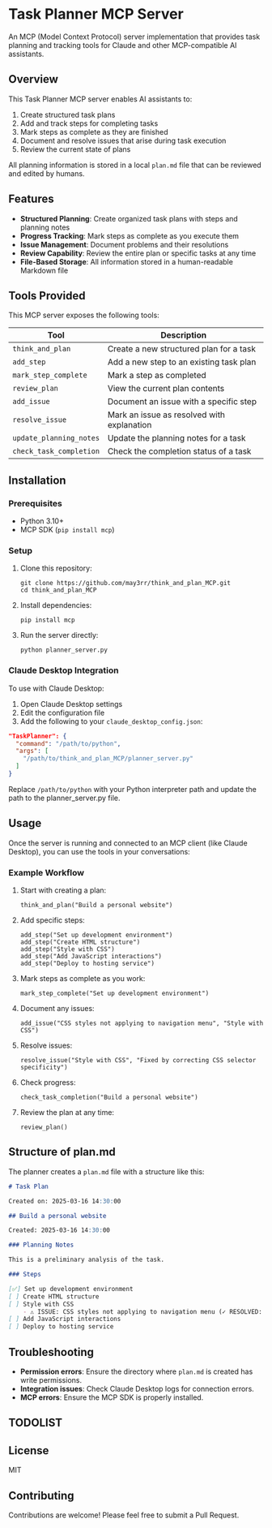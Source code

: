 # Task Planner MCP Server

An MCP (Model Context Protocol) server implementation that provides task planning and tracking tools for Claude and other MCP-compatible AI assistants.

## Overview

This Task Planner MCP server enables AI assistants to:

1. Create structured task plans
2. Add and track steps for completing tasks
3. Mark steps as complete as they are finished
4. Document and resolve issues that arise during task execution
5. Review the current state of plans

All planning information is stored in a local `plan.md` file that can be reviewed and edited by humans.

## Features

- **Structured Planning**: Create organized task plans with steps and planning notes
- **Progress Tracking**: Mark steps as complete as you execute them
- **Issue Management**: Document problems and their resolutions
- **Review Capability**: Review the entire plan or specific tasks at any time
- **File-Based Storage**: All information stored in a human-readable Markdown file

## Tools Provided

This MCP server exposes the following tools:

| Tool | Description |
|------|-------------|
| `think_and_plan` | Create a new structured plan for a task |
| `add_step` | Add a new step to an existing task plan |
| `mark_step_complete` | Mark a step as completed |
| `review_plan` | View the current plan contents |
| `add_issue` | Document an issue with a specific step |
| `resolve_issue` | Mark an issue as resolved with explanation |
| `update_planning_notes` | Update the planning notes for a task |
| `check_task_completion` | Check the completion status of a task |

## Installation

### Prerequisites

- Python 3.10+
- MCP SDK (`pip install mcp`)

### Setup

1. Clone this repository:
   ```
   git clone https://github.com/may3rr/think_and_plan_MCP.git
   cd think_and_plan_MCP
   ```

2. Install dependencies:
   ```
   pip install mcp
   ```

3. Run the server directly:
   ```
   python planner_server.py
   ```

### Claude Desktop Integration

To use with Claude Desktop:

1. Open Claude Desktop settings
2. Edit the configuration file
3. Add the following to your `claude_desktop_config.json`:

```json
"TaskPlanner": {
  "command": "/path/to/python",
  "args": [
    "/path/to/think_and_plan_MCP/planner_server.py"
  ]
}
```

Replace `/path/to/python` with your Python interpreter path and update the path to the planner_server.py file.

## Usage

Once the server is running and connected to an MCP client (like Claude Desktop), you can use the tools in your conversations:

### Example Workflow

1. Start with creating a plan:
   ```
   think_and_plan("Build a personal website")
   ```

2. Add specific steps:
   ```
   add_step("Set up development environment")
   add_step("Create HTML structure")
   add_step("Style with CSS")
   add_step("Add JavaScript interactions")
   add_step("Deploy to hosting service")
   ```

3. Mark steps as complete as you work:
   ```
   mark_step_complete("Set up development environment")
   ```

4. Document any issues:
   ```
   add_issue("CSS styles not applying to navigation menu", "Style with CSS")
   ```

5. Resolve issues:
   ```
   resolve_issue("Style with CSS", "Fixed by correcting CSS selector specificity")
   ```

6. Check progress:
   ```
   check_task_completion("Build a personal website")
   ```

7. Review the plan at any time:
   ```
   review_plan()
   ```

## Structure of plan.md

The planner creates a `plan.md` file with a structure like this:

```markdown
# Task Plan

Created on: 2025-03-16 14:30:00

## Build a personal website

Created: 2025-03-16 14:30:00

### Planning Notes

This is a preliminary analysis of the task.

### Steps

[✅] Set up development environment
[ ] Create HTML structure
[ ] Style with CSS
    - ⚠️ ISSUE: CSS styles not applying to navigation menu (✓ RESOLVED: Fixed by correcting CSS selector specificity)
[ ] Add JavaScript interactions
[ ] Deploy to hosting service
```

## Troubleshooting

- **Permission errors**: Ensure the directory where `plan.md` is created has write permissions.
- **Integration issues**: Check Claude Desktop logs for connection errors.
- **MCP errors**: Ensure the MCP SDK is properly installed.

## TODOLIST

## License

MIT

## Contributing

Contributions are welcome! Please feel free to submit a Pull Request.